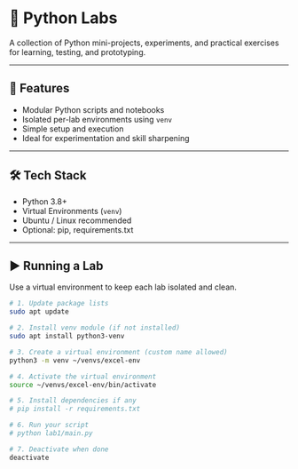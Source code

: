 # 🧪 Python Labs

A collection of Python mini-projects, experiments, and practical exercises for learning, testing, and prototyping.

---

## 🚀 Features

- Modular Python scripts and notebooks
- Isolated per-lab environments using `venv`
- Simple setup and execution
- Ideal for experimentation and skill sharpening

---

## 🛠️ Tech Stack

- Python 3.8+
- Virtual Environments (`venv`)
- Ubuntu / Linux recommended
- Optional: pip, requirements.txt

---

## ▶️ Running a Lab

Use a virtual environment to keep each lab isolated and clean.

```bash
# 1. Update package lists
sudo apt update

# 2. Install venv module (if not installed)
sudo apt install python3-venv

# 3. Create a virtual environment (custom name allowed)
python3 -m venv ~/venvs/excel-env

# 4. Activate the virtual environment
source ~/venvs/excel-env/bin/activate

# 5. Install dependencies if any
# pip install -r requirements.txt

# 6. Run your script
# python lab1/main.py

# 7. Deactivate when done
deactivate
